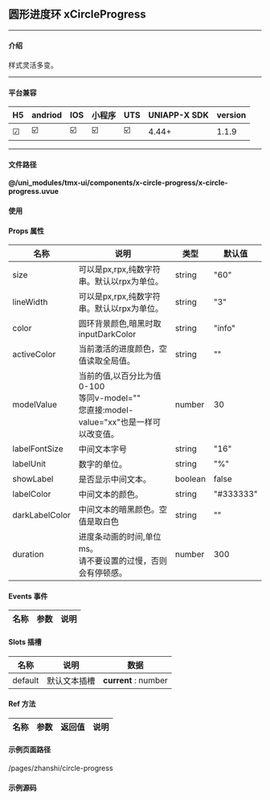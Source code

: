 
## 圆形进度环 xCircleProgress

***

#### 介绍

样式灵活多变。

***

#### 平台兼容

| H5 | andriod | IOS | 小程序 | UTS | UNIAPP-X SDK | version |
| --- | --- | --- | --- | --- | --- | --- |
| ☑ | ☑️ | ☑️ | ☑️ | ☑️ | 4.44+ | 1.1.9 |

***

#### 文件路径

**@/uni_modules/tmx-ui/components/x-circle-progress/x-circle-progress.uvue**

#### 使用

<x-circle-progress></x-circle-progress>

#### Props 属性

| 名称 | 说明 | 类型 | 默认值 |
| ------ | ---- | ---- | ---- |
| size | 可以是px,rpx,纯数字符串。默认以rpx为单位。 | string | "60" |
| lineWidth | 可以是px,rpx,纯数字符串。默认以rpx为单位。 | string | "3" |
| color | 圆环背景颜色,暗黑时取inputDarkColor | string | "info" |
| activeColor | 当前激活的进度颜色，空值读取全局值。 | string | "" |
| modelValue | 当前的值,以百分比为值0-100<br>等同v-model=""<br>您直接:model-value="xx"也是一样可以改变值。 | number | 30 |
| labelFontSize | 中间文本字号 | string | "16" |
| labelUnit | 数字的单位。 | string | "%" |
| showLabel | 是否显示中间文本。 | boolean | false |
| labelColor | 中间文本的颜色。 | string | "#333333" |
| darkLabelColor | 中间文本的暗黑颜色。空值是取白色 | string | "" |
| duration | 进度条动画的时间,单位ms。<br>请不要设置的过慢，否则会有停顿感。 | number | 300 |



#### Events 事件

| 名称 | 参数 | 说明 |
| ------ | ---- | ---- |


#### Slots 插槽

| 名称 | 说明 | 数据 |
| ------ | ---- | ---- |
| default | 默认文本插槽 | **current** : number<br> |


#### Ref 方法

| 名称 | 参数 | 返回值 | 说明 |
| ------ | ---- | ---- | ---- |


#### 示例页面路径

/pages/zhanshi/circle-progress

#### 示例源码

<template>
	<!-- #ifdef APP -->
	<scroll-view style="flex:1">
	<!-- #endif -->
	<!-- #ifdef MP-WEIXIN -->
	<page-meta :page-style="`background-color:${xThemeConfigBgColor}`">
		<navigation-bar :background-color="xThemeConfigNavBgColor" :front-color="xThemeConfigNavFontColor"></navigation-bar>
	</page-meta>
	<!-- #endif -->
		<x-sheet>
			<x-text font-size="18" class=" text-weight-b mb-8">圆形进度环 xCircleProgress</x-text>
			<x-text  color="#999999" >样式灵活多变。性能好。</x-text>
		</x-sheet>
		<x-sheet>
			<view class="flex flex-row flex-row-center-center">
				<x-circle-progress :model-value="testValue"></x-circle-progress>
				<x-circle-progress lineWidth="6" activeColor="success" class="mx-16"
					:model-value="testValue"></x-circle-progress>
				<x-circle-progress class="mr-32" lineWidth="10" color="error" activeColor="danger"
					:model-value="testValue"></x-circle-progress>
					<x-circle-progress activeColor="warn" :model-value="testValue"></x-circle-progress>
			</view>
			<view class="flex flex-row mt-32  flex-row-center-center">
				<x-button @click="add">增加</x-button>
				<x-button color="error" class="mx-16" @click="sur">减少</x-button>
			</view>
		</x-sheet>
		<x-sheet>
			<x-text font-size="18" class=" text-weight-b ">尺寸，显示文本</x-text>
		</x-sheet>
		<x-sheet>
			<view class="flex flex-row flex-row-center-center">
				<x-circle-progress lineWidth="20" size="100" :show-label="true"
					:model-value="testValue"></x-circle-progress>
				<x-circle-progress lineWidth="20" class="ml-32" size="100" :show-label="true" color="error"
					activeColor="danger" :model-value="testValue"></x-circle-progress>
			</view>

		</x-sheet>

	<!-- #ifdef APP -->
	</scroll-view>
	<!-- #endif -->
</template>

<script>
	export default {
		data() {
			return {
				testValue: 64
			};
		},
		methods: {
			add() {
				let abs = this.testValue + 10;
				if (abs > 100) {
					abs = 100
				}
				this.testValue = abs
			},
			sur() {
				let abs = this.testValue - 10;
				if (abs < 0) {
					abs = 0
				}
				this.testValue = abs
			}
		},
	}
</script>

<style lang="scss">

</style>
		
